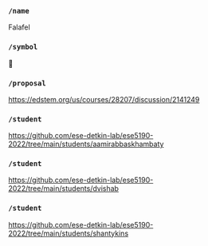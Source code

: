 ### `/name`
Falafel
### `/symbol`
🧆
### `/proposal`
https://edstem.org/us/courses/28207/discussion/2141249
### `/student`
https://github.com/ese-detkin-lab/ese5190-2022/tree/main/students/aamirabbaskhambaty
### `/student`
https://github.com/ese-detkin-lab/ese5190-2022/tree/main/students/dvishab
### `/student`
https://github.com/ese-detkin-lab/ese5190-2022/tree/main/students/shantykins

